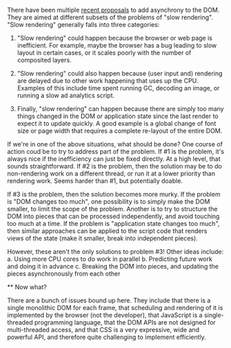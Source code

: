 There have been multiple [recent proposals](https://github.com/chrishtr/async-dom/blob/master/current-proposals.md) to add asynchrony to the DOM. They are aimed at different subsets of the problems of "slow rendering". "Slow rendering" generally falls into three categories:

1. "Slow rendering" could happen because the browser or web page is inefficient. For example, maybe the browser has a bug leading to slow layout in certain cases, or it scales poorly with the number of composited layers.

2. "Slow rendering" could also happen because (user input and) rendering are delayed due to other work happening that uses up the CPU. Examples of this include time spent running GC, decoding an image, or running a slow ad analytics script.

3. Finally, "slow rendering" can happen because there are simply too many things changed in the DOM or application state since the last render to expect it to update quickly. A good example is a global change of font size or page width that requires a complete re-layout of the entire DOM.

If we're in one of the above situations, what should be done? One course of action coud be to try to address part of the problem. If #1 is the problem, it's always nice if the inefficiency can just be fixed directly. At a high level, that sounds straightforward. If #2 is the problem, then the solution may be to do non-rendering work on a different thread, or run it at a lower priority than rendering work. Seems harder than #1, but potentially doable.

If #3 is the problem, then the solution becomes more murky. If the problem is "DOM changes too much", one possibility is to simply make the DOM smaller, to limit the scope of the problem. Another is to try to structure the DOM into pieces that can be processed independently, and avoid touching too much at a time. If the problem is "application state changes too much", then similar approaches can be applied to the script code that renders views of the state (make it smaller, break into independent pieces).

However, these aren't the only solutions to problem #3! Other ideas include:
 a. Using more CPU cores to do work in parallel
 b. Predicting future work and doing it in advance
 c. Breaking the DOM into pieces, and updating the pieces asynchronously from each other

** Now what?

There are a bunch of issues bound up here. They include that there is a single monolithic DOM for each frame, that scheduling and rendering of it is implemented by the browser (not the developer), that JavaScript is a single-threaded programming language, that the DOM APIs are not designed for multi-threaded access, and that CSS is a very expressive, wide and powerful API, and therefore quite challenging to implement efficiently.

